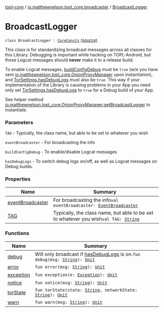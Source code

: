 [topl-core](../../index.md) / [io.matthewnelson.topl_core.broadcaster](../index.md) / [BroadcastLogger](./index.md)

# BroadcastLogger

`class BroadcastLogger : `[`CoreConsts`](../../io.matthewnelson.topl_core.util/-core-consts/index.md) [(source)](https://github.com/05nelsonm/TorOnionProxyLibrary-Android/blob/master/topl-core/src/main/java/io/matthewnelson/topl_core/broadcaster/BroadcastLogger.kt#L48)

This class is for standardizing broadcast messages across all classes for this Library.
Debugging is important while hacking on TOPL-Android, but those Logcat messages
should **never** make it to a release build.

To enable Logcat messages, [buildConfigDebug](#) must be `true` (w/e you have sent
[io.matthewnelson.topl_core.OnionProxyManager](../../io.matthewnelson.topl_core/-onion-proxy-manager/index.md) upon instantiation), and
[TorSettings.hasDebugLogs](http://FIX_DOKKA_LINKS/topl-core-base/io.matthewnelson.topl_core_base/-tor-settings/has-debug-logs.md) must also be `true`. This way if your implementation of the
Library is causing problems in your App you need only set [TorSettings.hasDebugLogs](http://FIX_DOKKA_LINKS/topl-core-base/io.matthewnelson.topl_core_base/-tor-settings/has-debug-logs.md) to
`true` for a Debug build of your App.

See helper method [io.matthewnelson.topl_core.OnionProxyManager.getBroadcastLogger](../../io.matthewnelson.topl_core/-onion-proxy-manager/get-broadcast-logger.md) to
instantiate.

### Parameters

`TAG` - Typically, the class name, but able to be set to whatever you wish

`eventBroadcaster` - For broadcasting the info

`buildConfigDebug` - To enable/disable Logcat messages

`hasDebugLogs` - To switch debug logs on/off, as well as Logcat messages on Debug builds.

### Properties

| Name | Summary |
|---|---|
| [eventBroadcaster](event-broadcaster.md) | For broadcasting the info`val eventBroadcaster: `[`EventBroadcaster`](http://FIX_DOKKA_LINKS/topl-core-base/io.matthewnelson.topl_core_base/-event-broadcaster/index.md) |
| [TAG](-t-a-g.md) | Typically, the class name, but able to be set to whatever you wish`val TAG: `[`String`](https://kotlinlang.org/api/latest/jvm/stdlib/kotlin/-string/index.html) |

### Functions

| Name | Summary |
|---|---|
| [debug](debug.md) | Will only broadcast if [hasDebugLogs](#) is on.`fun debug(msg: `[`String`](https://kotlinlang.org/api/latest/jvm/stdlib/kotlin/-string/index.html)`): `[`Unit`](https://kotlinlang.org/api/latest/jvm/stdlib/kotlin/-unit/index.html) |
| [error](error.md) | `fun error(msg: `[`String`](https://kotlinlang.org/api/latest/jvm/stdlib/kotlin/-string/index.html)`): `[`Unit`](https://kotlinlang.org/api/latest/jvm/stdlib/kotlin/-unit/index.html) |
| [exception](exception.md) | `fun exception(e: `[`Exception`](https://kotlinlang.org/api/latest/jvm/stdlib/kotlin/-exception/index.html)`): `[`Unit`](https://kotlinlang.org/api/latest/jvm/stdlib/kotlin/-unit/index.html) |
| [notice](notice.md) | `fun notice(msg: `[`String`](https://kotlinlang.org/api/latest/jvm/stdlib/kotlin/-string/index.html)`): `[`Unit`](https://kotlinlang.org/api/latest/jvm/stdlib/kotlin/-unit/index.html) |
| [torState](tor-state.md) | `fun torState(state: `[`String`](https://kotlinlang.org/api/latest/jvm/stdlib/kotlin/-string/index.html)`, networkState: `[`String`](https://kotlinlang.org/api/latest/jvm/stdlib/kotlin/-string/index.html)`): `[`Unit`](https://kotlinlang.org/api/latest/jvm/stdlib/kotlin/-unit/index.html) |
| [warn](warn.md) | `fun warn(msg: `[`String`](https://kotlinlang.org/api/latest/jvm/stdlib/kotlin/-string/index.html)`): `[`Unit`](https://kotlinlang.org/api/latest/jvm/stdlib/kotlin/-unit/index.html) |
